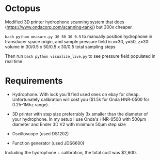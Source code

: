 # Octopus

Modified 3D printer hydrophone scanning system that does (https://www.ondacorp.com/scanning-tank/) but 300x cheaper. 

```bash python measure.py 30 50 30 0.5``` to manually position hydrophone in transducer space origin, and sample pressure field in x=30, y=50, z=30 volume in 30/0.5 x 50/0.5 x 30/0.5 total sampling steps 

Then run ```bash python visualize_live.py``` to see pressure field populated in real time 

# Requirements

- Hydrophone. With luck you'll find used ones on ebay for cheap. Unfortunately calibration will cost you ($1.5k for Onda HNR-0500 for 0.25-1Mhz range). 

- 3D printer with step size preferrably 3x smaller than the diameter of your hydrophone. In my setup I use Onda's HNR-0500 with 500µm diameter and Ender 3D V2 with minimum 50µm step size 

- Oscilloscope (used DS1202)

- Function generator (used JDS6600) 

Including the hydrophone + calibration, the total cost was $2,600.  


